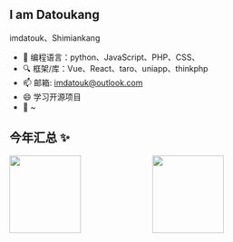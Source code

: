 ## I am Datoukang
imdatouk、Shimiankang

- 🔭 编程语言：python、JavaScript、PHP、CSS、
- 🔍 框架/库：Vue、React、taro、uniapp、thinkphp
- 📫 邮箱: imdatouk@outlook.com
- 😄 学习开源项目
- 🌱 ~

## 今年汇总 ✨

<img align="" width="50%" height="137px" src="https://github-readme-stats.vercel.app/api?username=Shimiankang&hide_title=true&hide_border=true&show_icons=true&include_all_commits=true&line_height=21&bg_color=0,EC6C6C,FFD479,FFFC79,73FA79&theme=graywhite&locale=cn" /><img align="" width="50%" height="137px" src="https://github-readme-stats.vercel.app/api/top-langs/?username=Shimiankang&hide_title=true&hide_border=true&layout=compact&bg_color=0,73FA79,73FDFF,D783FF&theme=graywhite&locale=cn" />
